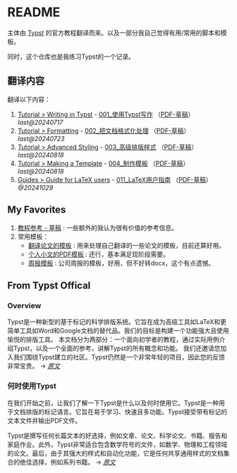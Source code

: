 # README

主体由 [Typst](https://typst.app) 的官方教程翻译而来。以及一部分我自己觉得有用/常用的脚本和模板。

同时，这个仓库也是我练习Typst的一个记录。

## 翻译内容

翻译以下内容：

1. [Tutorial > Writing in Typst](https://typst.app/docs/tutorial/writing-in-typst/) - [001_使用Typst写作](Documentation/Sources/001_writing-in-typst.typ) （[PDF-草稿](Documentation/PDF/001_使用Typst写作.pdf)） _last@20240717_
2. [Tutorial > Formatting](https://typst.app/docs/tutorial/formatting/) - [002_把文档格式化处理](Documentation/Sources/002_formatting.typ) （[PDF-草稿](Documentation/PDF/002_文档格式化.pdf)）_last@20240723_
3. [Tutorial > Advanced Styling](https://typst.app/docs/tutorial/advanced-styling/) - [003_高级排版样式](Documentation/Sources/003_advanced-styling.typ) （[PDF-草稿](Documentation/PDF/003_高级排版样式.pdf)）_last@20240818_
4. [Tutorial > Making a Template](https://typst.app/docs/tutorial/making-a-template/) - [004_制作模板](Documentation/Sources/004_making-a-template.typ) （[PDF-草稿](Documentation/PDF/004_制作模板.pdf)）_last@20240818_
5. [Guides > Guide for LaTeX users](https://typst.app/docs/guides/guide-for-latex-users/) - [011_LaTeX用户指南](Documentation/Sources/011_guide-for-latex-users.typ) （[PDF-草稿](Documentation/PDF/011_LaTeX用户指南.pdf)）_@20241029_



## My Favorites

1. [教程参考 - 草稿](MyFavorites/001_tutorial-reference.typ) : 一些额外的我认为很有价值的参考信息。
2. 常用模板：
    - [翻译论文的模板](MyFavorites/011_templete_translate.typ) : 用来处理自己翻译的一些论文的模板，目前还算好用。
    - [个人小文的PDF模板](MyFavorites/012_templete_blog.typ) : 还行，基本满足现阶段需要。
    - [周报模板](MyFavorites/013_templete_weekly_report.typ) : 公司周报的模板，好用，但不好转docx，这个有点遗憾。


## From Typst Offical

### Overview

Typst是一种新型的基于标记的科学排版系统。它旨在成为高级工具如LaTeX和更简单工具如Word和Google文档的替代品。我们的目标是构建一个功能强大且使用愉悦的排版工具。
本文档分为两部分：一个面向初学者的教程，通过实际用例介绍Typst，以及一个全面的参考，讲解Typst的所有概念和功能。
我们还邀请您加入我们围绕Typst建立的社区。Typst仍然是一个非常年轻的项目，因此您的反馈非常宝贵。 → [_原文_](https://typst.app/docs/) 

### 何时使用Typst

在我们开始之前，让我们了解一下Typst是什么以及何时使用它。Typst是一种用于文档排版的标记语言。它旨在易于学习、快速且多功能。Typst接受带有标记的文本文件并输出PDF文件。

Typst是撰写任何长篇文本的好选择，例如文章、论文、科学论文、书籍、报告和家庭作业。此外，Typst非常适合包含数学符号的文件，如数学、物理和工程领域的论文。最后，由于其强大的样式和自动化功能，它是任何共享通用样式的文档集合的绝佳选择，例如系列书籍。 → [_原文_](https://typst.app/docs/tutorial/#when-typst)